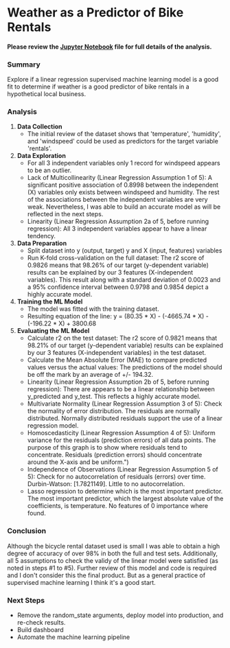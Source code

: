 # Weather as a Predictor of Bike Rentals

#### Please review the [Jupyter Notebook](https://github.com/amjavier/ml_supervised_linearregression_01/blob/master/RegressionModel_LinearRegression_Example.ipynb) file for full details of the analysis. 

### Summary
Explore if a linear regression supervised machine learning model is a good fit to determine if weather is a good predictor of bike rentals in a hypothetical local business.

### Analysis
1. **Data Collection**
   * The initial review of the dataset shows that 'temperature', 'humidity', and 'windspeed' could be used as predictors for the target variable 'rentals'.
2. **Data Exploration**
   * For all 3 independent variables only 1 record for windspeed appears to be an outlier.
   * Lack of Multicollinearity (Linear Regression Assumption 1 of 5): A significant positive association of 0.8998 between the independent (X) variables only exists between windspeed and humidity. The rest of the associations between the independent variables are very weak. Nevertheless, I was able to build an accurate model as will be reflected in the next steps.
   * Linearity (Linear Regression Assumption 2a of 5, before running regression): All 3 independent variables appear to have a linear tendency.
3. **Data Preparation**
   * Split dataset into y (output, target) y and X (input, features) variables
   * Run K-fold cross-validation on the full dataset: The r2 score of 0.9826 means that 98.26% of our target (y-dependent variable) results can be explained by our 3 features (X-independent variables). This result along with a standard deviation of 0.0023 and a 95% confidence interval between 0.9798 and 0.9854 depict a highly accurate model.
4. **Training the ML Model**
   * The model was fitted with the training dataset.
   * Resulting equation of the line: y = (80.35 * X) - (-4665.74 * X) - (-196.22 * X) + 3800.68
5. **Evaluating the ML Model**
   * Calculate r2 on the test dataset: The r2 score of 0.9821 means that 98.21% of our target (y-dependent variable) results can be explained by our 3 features (X-independent variables) in the test dataset.
   * Calculate the Mean Absolute Error (MAE) to compare predicted values versus the actual values: The predictions of the model should be off the mark by an average of +/- 194.32.
   * Linearity (Linear Regression Assumption 2b of 5, before running regression): There are appears to be a linear relationship between y_predicted and y_test. This reflects a highly accurate model.
   * Multivariate Normality (Linear Regression Assumption 3 of 5): Check the normality of error distribution. The residuals are normally distributed. Normally distributed residuals support the use of a linear regression model.
   * Homoscedasticity (Linear Regression Assumption 4 of 5): Uniform variance for the residuals (prediction errors) of all data points. The purpose of this graph is to show where residuals tend to concentrate. Residuals (prediction errors) should concentrate around the X-axis and be uniform.")
   * Independence of Observations (Linear Regression Assumption 5 of 5): Check for no autocorrelation of residuals (errors) over time. Durbin-Watson: [1.7821149]. Little to no autocorrelation.
   * Lasso regression to determine which is the most important predictor. The most important predictor, which the largest absolute value of the coefficients, is temperature. No features of 0 importance where found.

### Conclusion
Although the bicycle rental dataset used is small I was able to obtain a high degree of accuracy of over 98% in both the full and test sets. Additionally, all 5 assumptions to check the validy of the linear model were satisfied (as noted in steps #1 to #5). Further review of this model and code is required and I don't consider this the final product. But as a general practice of supervised machine learning I think it's a good start.

### Next Steps
* Remove the random_state arguments, deploy model into production, and re-check results.
* Build dashboard
* Automate the machine learning pipeline  